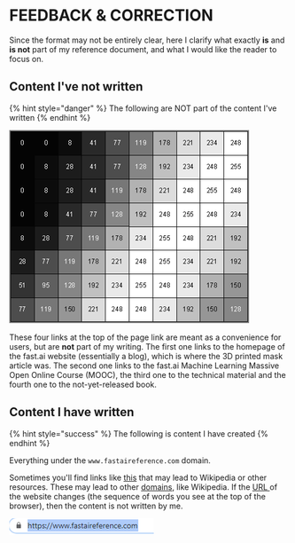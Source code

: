 # FEEDBACK & CORRECTION

Since the format may not be entirely clear, here I clarify what exactly **is** and **is not** part of my reference document, and what I would like the reader to focus on.

## Content I've not written

{% hint style="danger" %}
The following are NOT part of the content I've written
{% endhint %}

![Header links at the top of the webpage](.gitbook/assets/image%20%2816%29.png)

These four links at the top of the page link are meant as a convenience for users, but are **not** part of my writing. The first one links to the homepage of the fast.ai website \(essentially a blog\), which is where the 3D printed mask article was. The second one links to the fast.ai Machine Learning Massive Open Online Course \(MOOC\), the third one to the technical material and the fourth one to the not-yet-released book.

## Content I have written

{% hint style="success" %}
The following is content I have created
{% endhint %}

Everything under the `www.fastaireference.com` domain.

Sometimes you'll find links like [this](https://www.wikipedia.org/) that may lead to Wikipedia or other resources. These may lead to other [domains](https://en.wikipedia.org/wiki/Domain_name), like Wikipedia. If the [URL ](https://en.wikipedia.org/wiki/URL)of the website changes \(the sequence of words you see at the top of the browser\), then the content is not written by me.

![The URL](.gitbook/assets/image%20%282%29.png)



